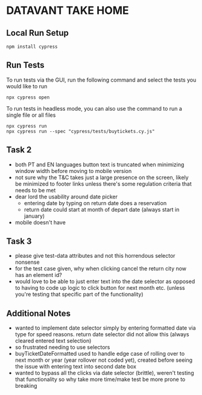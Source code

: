 # DATAVANT TAKE HOME

## Local Run Setup
```
npm install cypress
```

## Run Tests
To run tests via the GUI, run the following command and select the tests you would like to run
```
npx cypress open
```

To run tests in headless mode, you can also use the command to run a single file or all files
```
npx cypress run
npx cypress run --spec "cypress/tests/buytickets.cy.js"
```

## Task 2
- both PT and EN languages button text is truncated when minimizing window width before moving to mobile version
- not sure why the T&C takes just a large presence on the screen, likely be minimized to footer links unless there's some regulation criteria that needs to be met
- dear lord the usability around date picker
  - entering date by typing on return date does a reservation
  - return date could start at month of depart date (always start in january)
- mobile doesn't have

## Task 3
- please give test-data attributes and not this horrendous selector nonsense
- for the test case given, why when clicking cancel the return city now has an element id?
- would love to be able to just enter text into the date selector as opposed to having to code up logic to click button for next month etc. (unless you're testing that specific part of the functionality)

## Additional Notes
- wanted to implement date selector simply by entering formatted date via type for speed reasons.  return date selector did not allow this (always cleared entered text selection)
- so frustrated needing to use selectors
- buyTicketDateFormatted used to handle edge case of rolling over to next month or year (year rollover not coded yet), created before seeing the issue with entering text into second date box
 - wanted to bypass all the clicks via date selector (brittle), weren't testing that functionality so why take more time/make test be more prone to breaking
